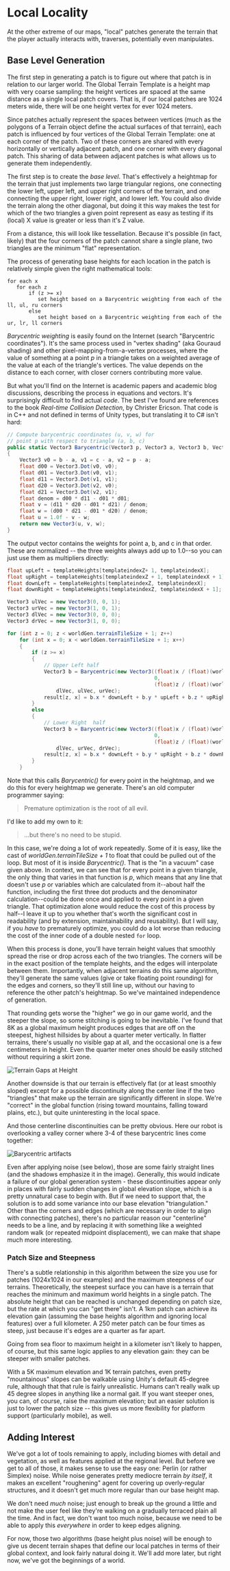 # Local Locality

At the other extreme of our maps, "local" patches generate the terrain that the player actually interacts with, traverses, potentially even manipulates.

## Base Level Generation

The first step in generating a patch is to figure out where that patch is in relation to our larger world.    The Global Terrain Template is a height map with very coarse sampling:  the height vertices are spaced at the same distance as a single local patch covers.   That is, if our local patches are 1024 meters wide, there will be one height vertex for ever 1024 meters.

Since patches actually represent the spaces between vertices (much as the polygons of a Terrain object define the actual surfaces of that terrain), each patch is influenced by four vertices of the Global Terrain Template: one at each corner of the patch.   Two of these corners are shared with every horizontally or vertically adjacent patch, and one corner with every diagonal patch.    This sharing of data between adjacent patches is what allows us to generate them independently.

The first step is to create the _base level_.   That's effectively a heightmap for the terrain that just implements two large triangular regions, one connecting the lower left, upper left, and upper right corners of the terrain, and one connecting the upper right, lower right, and lower left.   You could also divide the terrain along the other diagonal, but doing it this way makes the test for which of the two triangles a given point represent as easy as testing if its (local) X value is greater or less than it's Z value.

From a distance, this will look like tessellation.   Because it's possible (in fact, likely) that the four corners of the patch cannot share a single plane, two triangles are the minimum "flat" representation.

The process of generating base heights for each location in the patch is relatively simple given the right mathematical tools:

```pseudocode
for each x
   for each z
       if (z >= x)
          set height based on a Barycentric weighting from each of the ll, ul, ru corners
       else
          set height based on a Barycentric weighting from each of the ur, lr, ll corners
```

_Barycentric weighting_ is easily found on the Internet (search "Barycentric coordinates").   It's the same process used in "vertex shading" (aka Gouraud shading) and other pixel-mapping-from-a-vertex processes, where the value of something at a point *p* in a triangle takes on a weighted average of the value at each of the triangle's vertices.   The value depends on the distance to each corner, with closer corners contributing more value.

But what you'll find on the Internet is academic papers and academic blog discussions, describing the process in equations and vectors.  It's surprisingly difficult to find actual _code_.    The best I've found are references to the book *Real-time Collision Detection*, by Christer Ericson.    That code is in C++ and not defined in terms of Unity types, but translating it to C# isn't hard:

```c#
// Compute barycentric coordinates (u, v, w) for
// point p with respect to triangle (a, b, c)
public static Vector3 Barycentric(Vector3 p, Vector3 a, Vector3 b, Vector3 c)
{
    Vector3 v0 = b - a, v1 = c - a, v2 = p - a;
    float d00 = Vector3.Dot(v0, v0);
    float d01 = Vector3.Dot(v0, v1);
    float d11 = Vector3.Dot(v1, v1);
    float d20 = Vector3.Dot(v2, v0);
    float d21 = Vector3.Dot(v2, v1);
    float denom = d00 * d11 - d01 * d01;
    float v = (d11 * d20 - d01 * d21) / denom;
    float w = (d00 * d21 - d01 * d20) / denom;
    float u = 1.0f - v - w;
    return new Vector3(u, v, w);
}
```

The output vector contains the weights for point a, b, and c in that order.  These are normalized -- the three weights always add up to 1.0--so you can just use them as multipliers directly:

```c#
float upLeft = templateHeights[templateindexZ+ 1, templateindexX];
float upRight = templateHeights[templateindexZ + 1, templateindexX + 1];
float downLeft = templateHeights[templateindexZ, templateindexX];
float downRight = templateHeights[templateindexZ, templateindexX + 1];

Vector3 ulVec = new Vector3(0, 0, 1);
Vector3 urVec = new Vector3(1, 0, 1);
Vector3 dlVec = new Vector3(0, 0, 0);
Vector3 drVec = new Vector3(1, 0, 0);

for (int z = 0; z < worldGen.terrainTileSize + 1; z++)
    for (int x = 0; x < worldGen.terrainTileSize + 1; x++)
    {
        if (z >= x)
        {
            // Upper Left half
            Vector3 b = Barycentric(new Vector3((float)x / (float)(worldGen.terrainTileSize + 1),
                                                0,
                                                (float)z / (float)(worldGen.terrainTileSize + 1)),
                dlVec, ulVec, urVec);
            result[z, x] = b.x * downLeft + b.y * upLeft + b.z * upRight;
        }
        else
        {
            // Lower Right  half
            Vector3 b = Barycentric(new Vector3((float)x / (float)(worldGen.terrainTileSize + 1),
                                                0,
                                                (float)z / (float)(worldGen.terrainTileSize + 1)),
                dlVec, urVec, drVec);
            result[z, x] = b.x * downLeft + b.y * upRight + b.z * downRight;
        }
    }
```

Note that this calls *Barycentric()* for every point in the heightmap, and we do this for every heightmap we generate.  There's an old computer programmer saying:

> Premature optimization is the root of all evil.

I'd like to add my own to it:

> ...but there's no need to be stupid.

In this case, we're doing a lot of work repeatedly.   Some of it is easy, like the cast of _worldGen.terrainTileSize + 1_ to float that could be pulled out of the loop.   But most of it is inside *Barycentric()*.   That is the "in a vacuum" case given above.   In context, we can see that for every point in a given triangle, the only thing that varies in that function is _p_, which means that any line that doesn't use _p_ or variables which are calculated from it--about half the function, including the first three dot products and the denominator calculation--could be done once and applied to every point in a given triangle.   That optimization alone would reduce the cost of this process by half--I leave it up to you whether that's worth the significant cost in readability (and by extension, maintainability and reusability).  But I will say, if you *have* to prematurely optimize, you could do a lot worse than reducing the cost of the inner code of a double nested `for` loop.

When this process is done, you'll have terrain height values that smoothly spread the rise or drop across each of the two triangles.   The corners will be in the exact position of the template heights, and the edges will interpolate between them.  Importantly, when adjacent terrains do this same algorithm, they'll generate the same values (give or take floating point rounding) for the edges and corners, so they'll still line up, without our having to reference the other patch's heightmap.  So we've maintained independence of generation.

That rounding gets worse the "higher" we go in our game world, and the steeper the slope, so some stitching is going to be inevitable.   I've found that 8K as a global maximum height produces edges that are off on the steepest, highest hillsides by about a quarter meter vertically.   In flatter terrains, there's usually no visible gap at all, and the occasional one is a few centimeters in height.     Even the quarter meter ones should be easily stitched without requiring a skirt zone.

![Terrain Gaps at Height](media/terraingaps.png)

Another downside is that our terrain is effectively flat (or at least smoothly sloped) except for a possible discontinuity along the center line if the two "triangles" that make up the terrain are significantly different in slope.    We're "correct" in the global function (rising toward mountains, falling toward plains, etc.), but quite uninteresting in the local space.

And those centerline discontinuities can be pretty obvious.  Here our robot is overlooking a valley corner where 3-4 of these barycentric lines come together:

![Barycentric artifacts](media/barycentric-artifact.png)

Even after applying noise (see below), those are some fairly straight lines (and the shadows emphasize it in the image).   Generally, this would indicate a failure of our global generation system - these discontinuities appear only in places with fairly sudden changes in global elevation slope, which is a pretty unnatural case to begin with.   But if we need to support that, the solution is to add some variance into our base elevation "triangulation."   Other than the corners and edges (which are necessary in order to align with connecting patches), there's no particular reason our "centerline" needs to be a line, and by replacing it with something like a weighted random walk (or repeated midpoint displacement), we can make that shape much more interesting.

### Patch Size and Steepness

There's a subtle relationship in this algorithm between the size you use for patches (1024x1024 in our examples) and the maximum steepness of our terrains.   Theoretically, the steepest surface you can have is a terrain that reaches the minimum and maximum world heights in a single patch.   The absolute height that can be reached is unchanged depending on patch size, but the rate at which you can "get there" isn't.   A 1km patch can achieve its elevation gain (assuming the base heights algorithm and ignoring local features) over a full kilometer.   A 250 meter patch can be four times as steep, just because it's edges are a quarter as far apart.

Going from sea floor to maximum height in a kilometer isn't likely to happen, of course, but this same logic applies to any elevation gain:  they can be steeper with smaller patches.

With a 5K maximum elevation and 1K terrain patches, even pretty "mountainous" slopes can be walkable using Unity's default 45-degree rule, although that that rule is fairly unrealistic.   Humans can't really walk up 45 degree slopes in anything like a normal gait.  If you want steeper ones, you can, of course, raise the maximum elevation; but an easier solution is just to lower the patch size -- this gives us more flexibility for platform support (particularly mobile), as well.

## Adding Interest

We've got a lot of tools remaining to apply, including biomes with detail and vegetation, as well as features applied at the regional level.   But before we get to all of those, it makes sense to use the easy one:  Perlin (or rather Simplex) noise.   While noise generates pretty mediocre terrain _by itself_, it makes an excellent "roughening" agent for covering up overly-regular structures, and it doesn't get much more regular than our base height map.

We don't need _much_ noise; just enough to break up the ground a little and not make the user feel like they're walking on a gradually terraced plain all the time.  And in fact, we don't want too much noise, because we need to be able to apply this _everywhere_ in order to keep edges aligning.

For now, those two algorithms (base height plus noise) will be enough to give us decent terrain shapes that define our local patches in terms of their global context, and look fairly natural doing it.   We'll add more later, but right now, we've got the beginnings of a world. 